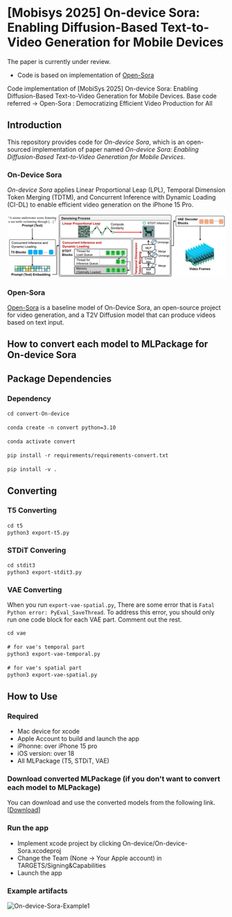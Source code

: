 # [Mobisys 2025] On-device Sora: Enabling Diffusion-Based Text-to-Video Generation for Mobile Devices

The paper is currently under review.
* Code is based on implementation of [Open-Sora](https://github.com/hpcaitech/Open-Sora)

Code implementation of  [MobiSys 2025] On-device Sora: Enabling Diffusion-Based Text-to-Video Generation for Mobile Devices.
Base code referred ->
Open-Sora : Democratizing Efficient Video Production for All

## Introduction

This repository provides code for *On-device Sora*, which is an open-sourced implementation of paper named *On-device Sora: Enabling Diffusion-Based Text-to-Video Generation for Mobile Devices*. 


### On-Device Sora
*On-device Sora* applies Linear Proportional Leap (LPL), Temporal Dimension Token Merging (TDTM), and Concurrent Inference with Dynamic Loading (CI-DL) to enable efficient video generation on the iPhone 15 Pro.

![On-Device_Sora](./Figures/overview.jpg)

### Open-Sora

[Open-Sora](https://github.com/hpcaitech/Open-Sora) is a baseline model of On-Device Sora, an open-source project for video generation, and a T2V Diffusion model that can produce videos based on text input.

## How to convert each model to MLPackage for On-device Sora

## Package Dependencies

### Dependency 
```
cd convert-On-device

conda create -n convert python=3.10

conda activate convert

pip install -r requirements/requirements-convert.txt

pip install -v .
```

## Converting

### T5 Converting
```
cd t5
python3 export-t5.py
```

### STDiT Convering
```
cd stdit3
python3 export-stdit3.py
```

### VAE Converting
When you run `export-vae-spatial.py`, There are some error that is `Fatal Python error: PyEval_SaveThread`.
To address this error, you should only run one code block for each VAE part. Comment out the rest.

```
cd vae

# for vae's temporal part
python3 export-vae-temporal.py

# for vae's spatial part
python3 export-vae-spatial.py
```

## How to Use

### Required
* Mac device for xcode
* Apple Account to build and launch the app
* iPhonne: over iPhone 15 pro
* iOS version: over 18
* All MLPackage (T5, STDiT, VAE)

### Download converted MLPackage (if you don't want to convert each model to MLPackage)

You can download and use the converted models from the following link. [[Download](https://drive.google.com/drive/folders/1L6pVi3KmyLygR_pvKofRL-21adKsEb4p?usp=sharing)]

### Run the app
* Implement xcode project by clicking On-device/On-device-Sora.xcodeproj
* Change the Team (None -> Your Apple account) in TARGETS/Signing&Capabilities
* Launch the app
### Example artifacts
![On-device-Sora-Example1](./Figures/On-device-Sora-Example1.gif)
